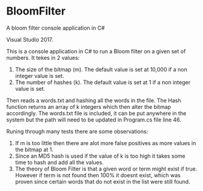 # BloomFilter
A bloom filter console application in C#

Visual Studio 2017.

This is a console application in C# to run a Bloom filter on a given set of numbers.
It tekes in 2 values:
1. The size of the bitmap (m). The default value is set at 10,000 if a non integer value is set.
2. The number of hashes (k). The default value is set at 1 if a non integer value is set.

Then reads a words.txt and hashing all the words in the file. The Hash function returns an array of k integers which then alter the bitmap accordingly. 
The words.txt file is included, it can be put anywhere in the system but the path will need to be updated in Program.cs file line 46.


Runing through many tests there are some observations:
1. If m is too little then there are alot more false positives as more values in the bitmap at 1.
2. Since an MD5 hash is used if the value of k is too high it takes some time to hash and add all the values.
3. The theory of Bloom Filter is that a given word or term might exist if true. However if term is not found then 100% it doesnt exist, which was proven since certain words that do not exist in the list were still found.
 
